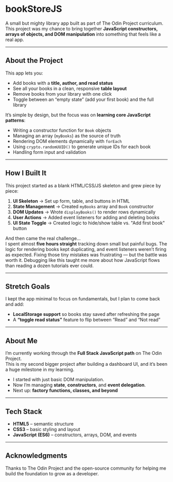 # bookStoreJS

A small but mighty library app built as part of The Odin Project curriculum.  
This project was my chance to bring together **JavaScript constructors, arrays of objects, and DOM manipulation** into something that feels like a real app.

---

## About the Project

This app lets you:

- Add books with a **title, author, and read status**
- See all your books in a clean, responsive **table layout**
- Remove books from your library with one click
- Toggle between an “empty state” (add your first book) and the full library

It’s simple by design, but the focus was on **learning core JavaScript patterns**:

- Writing a constructor function for `Book` objects
- Managing an array (`myBooks`) as the source of truth
- Rendering DOM elements dynamically with `forEach`
- Using `crypto.randomUUID()` to generate unique IDs for each book
- Handling form input and validation

---

## How I Built It

This project started as a blank HTML/CSS/JS skeleton and grew piece by piece:

1. **UI Skeleton** → Set up form, table, and buttons in HTML
2. **State Management** → Created `myBooks` array and `Book` constructor
3. **DOM Updates** → Wrote `displayBooks()` to render rows dynamically
4. **User Actions** → Added event listeners for adding and deleting books
5. **UI State Toggle** → Created logic to hide/show table vs. "Add first book" button

And then came the real challenge…  
I spent almost **five hours straight** tracking down small but painful bugs. The logic for rendering books kept duplicating, and event listeners weren’t firing as expected. Fixing those tiny mistakes was frustrating — but the battle was worth it. Debugging like this taught me more about how JavaScript flows than reading a dozen tutorials ever could.

---

## Stretch Goals

I kept the app minimal to focus on fundamentals, but I plan to come back and add:

- **LocalStorage support** so books stay saved after refreshing the page
- A **“toggle read status”** feature to flip between “Read” and “Not read”

---

## About Me

I’m currently working through the **Full Stack JavaScript path** on The Odin Project.  
This is my second bigger project after building a dashboard UI, and it’s been a huge milestone in my learning.

- I started with just basic DOM manipulation.
- Now I’m managing **state**, **constructors**, and **event delegation**.
- Next up: **factory functions, classes, and beyond**

---

## Tech Stack

- **HTML5** – semantic structure
- **CSS3** – basic styling and layout
- **JavaScript (ES6)** – constructors, arrays, DOM, and events

---

## Acknowledgments

Thanks to The Odin Project and the open-source community for helping me build the foundation to grow as a developer.
